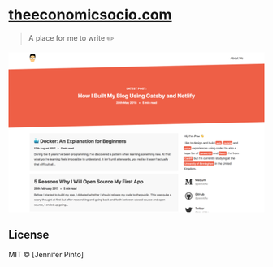 # [theeconomicsocio.com](https://theeconomicsocio.com)

> A place for me to write ✏️

![Website preview](./preview.png)

## License

MIT © [Jennifer Pinto]
